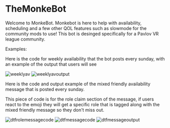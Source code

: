 # TheMonkeBot
Welcome to MonkeBot. Monkebot is here to help with availability, scheduling and a few other QOL features such as slowmode for the community mods to use! This bot is desinged specifically for a Pavlov VR league community.

Examples:

Here is the code for weekly availability that the bot posts every sunday, with an example of the output that users will see

![weeklyav](https://user-images.githubusercontent.com/28069668/120331780-09589900-c2e6-11eb-84ae-aef962b87d7f.PNG)
![weeklyavoutput](https://user-images.githubusercontent.com/28069668/120332004-3a38ce00-c2e6-11eb-95e8-6dc6ec10d268.PNG)

Here is the code and output example of the mixed friendly availability message that is posted every sunday.

This piece of code is for the role claim section of the message, if users react to the emoji they will get a specific role that is tagged along with the mixed friendly message so they don't miss out.

![dtfrolemessagecode](https://user-images.githubusercontent.com/28069668/120332457-aca9ae00-c2e6-11eb-8950-48be63b2efb8.PNG)
![dtfmessagecode](https://user-images.githubusercontent.com/28069668/120332471-afa49e80-c2e6-11eb-8aeb-a7d88008b390.PNG)
![dtfmessageoutput](https://user-images.githubusercontent.com/28069668/120332485-b3382580-c2e6-11eb-9312-6f8ae1fabd08.PNG)
